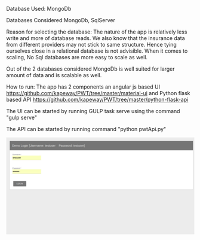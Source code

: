 Database Used: MongoDb

Databases Considered:MongoDb, SqlServer

Reason for selecting the database:
The nature of the app is relatively less write and more of database reads. We also know that the insurance data from different providers may not stick to same structure. Hence tying ourselves close in a relational database is not advisible. When it comes to scaling, No Sql databases are more easy to scale as well. 

Out of the 2 databases considered MongoDb is well suited for larger amount of data and is scalable as well.

How to run:
The app has 2 components an angular js based UI https://github.com/kapeway/PWT/tree/master/material-ui and Python flask based API https://github.com/kapeway/PWT/tree/master/python-flask-api

The UI can be started by running GULP task serve using the command "gulp serve"

The API can be started by running command "python pwtApi.py"

[![Login](https://github.com/kapeway/PWT/blob/master/screenshot/login.jpg)](#Login)
